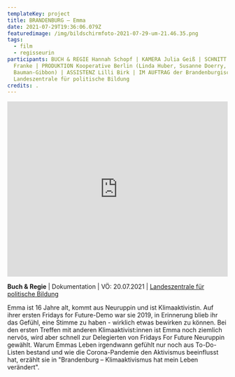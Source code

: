 ```yaml
---
templateKey: project
title: BRANDENBURG – Emma
date: 2021-07-29T19:36:06.079Z
featuredimage: /img/bildschirmfoto-2021-07-29-um-21.46.35.png
tags:
  - film
  - regisseurin
participants: BUCH & REGIE Hannah Schopf | KAMERA Julia Geiß | SCHNITT Leonardo
  Franke | PRODUKTION Kooperative Berlin (Linda Huber, Susanne Doerry, Oliver
  Bauman-Gibbon) | ASSISTENZ Lilli Birk | IM AUFTRAG der Brandenburgischen
  Landeszentrale für politische Bildung
credits: .
---
```

<iframe width="100%" height="400" src="https://www.youtube.com/embed/2344_sIiHVQ" title="YouTube video player" frameborder="0" allow="accelerometer; autoplay; clipboard-write; encrypted-media; gyroscope; picture-in-picture" allowfullscreen></iframe>

**Buch & Regie** | Dokumentation | VÖ: 20.07.2021 | [Landeszentrale für politische Bildung](https://www.youtube.com/channel/UCmNrZHH7T_JAvTc7Tn6g7dA)

Emma ist 16 Jahre alt, kommt aus Neuruppin und ist Klimaaktivistin. Auf ihrer ersten Fridays for Future-Demo war sie 2019, in Erinnerung blieb ihr das Gefühl, eine Stimme zu haben - wirklich etwas bewirken zu können. Bei den ersten Treffen mit anderen Klimaaktivist:innen ist Emma noch ziemlich nervös, wird aber schnell zur Delegierten von Fridays For Future Neuruppin gewählt. Warum Emmas Leben irgendwann gefühlt nur noch aus To-Do-Listen bestand und wie die Corona-Pandemie den Aktivismus beeinflusst hat, erzählt sie in "Brandenburg – Klimaaktivismus hat mein Leben verändert".